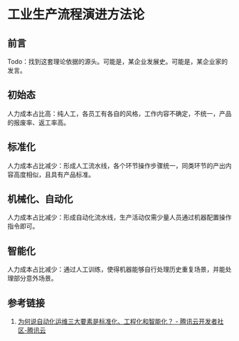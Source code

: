 # 工业生产流程演进方法论


## 前言

Todo：找到这套理论依据的源头。可能是，某企业发展史。可能是，某企业家的发言。

## 初始态
人力成本占比高：纯人工，各员工有各自的风格，工作内容不确定，不统一，产品的报废率、返工率高。

## 标准化
人力成本占比减少：形成人工流水线，各个环节操作步骤统一，同类环节的产出内容高度相似，且具有产品标准。

## 机械化、自动化
人力成本占比减少：形成自动化流水线，生产活动仅需少量人员通过机器配置操作指令即可。

## 智能化
人力成本占比减少：通过人工训练，使得机器能够自行处理历史重复场景，并能处理部分意外场景。


## 参考链接
1. [为何说自动化运维三大要素是标准化、工程化和智能化？ - 腾讯云开发者社区-腾讯云](https://cloud.tencent.com/developer/news/176901)